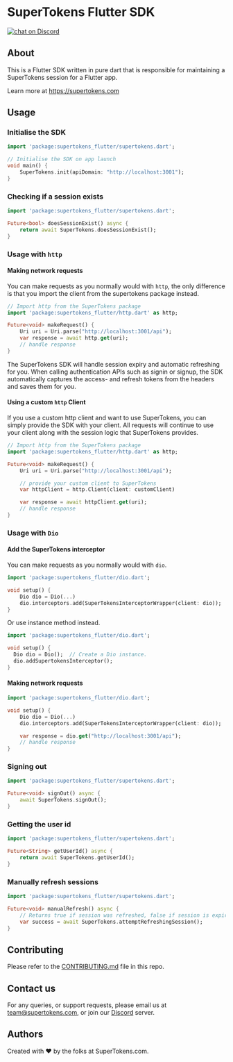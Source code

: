 # SuperTokens Flutter SDK

<a href="https://supertokens.com/discord">
<img src="https://img.shields.io/discord/603466164219281420.svg?logo=discord"
    alt="chat on Discord"></a>

## About

This is a Flutter SDK written in pure dart that is responsible for maintaining a SuperTokens session for a Flutter app.

Learn more at https://supertokens.com

## Usage

### Initialise the SDK

```dart
import 'package:supertokens_flutter/supertokens.dart';

// Initialise the SDK on app launch
void main() {
    SuperTokens.init(apiDomain: "http://localhost:3001");
}
```

### Checking if a session exists

```dart
import 'package:supertokens_flutter/supertokens.dart';

Future<bool> doesSessionExist() async {
    return await SuperTokens.doesSessionExist();
}
```

### Usage with `http`

#### Making network requests

You can make requests as you normally would with `http`, the only difference is that you import the client from the supertokens package instead.

```dart
// Import http from the SuperTokens package
import 'package:supertokens_flutter/http.dart' as http;

Future<void> makeRequest() {
    Uri uri = Uri.parse("http://localhost:3001/api");
    var response = await http.get(uri);
    // handle response
}
```

The SuperTokens SDK will handle session expiry and automatic refreshing for you. When calling authentication APIs such as signin or signup, the SDK automatically captures the access- and refresh tokens from the headers and saves them for you.

#### Using a custom `http` Client

If you use a custom http client and want to use SuperTokens, you can simply provide the SDK with your client. All requests will continue to use your client along with the session logic that SuperTokens provides.

```dart
// Import http from the SuperTokens package
import 'package:supertokens_flutter/http.dart' as http;

Future<void> makeRequest() {
    Uri uri = Uri.parse("http://localhost:3001/api");

    // provide your custom client to SuperTokens
    var httpClient = http.Client(client: customClient)

    var response = await httpClient.get(uri);
    // handle response
}
```

### Usage with `Dio`

#### Add the SuperTokens interceptor

You can make requests as you normally would with `dio`.

```dart
import 'package:supertokens_flutter/dio.dart';

void setup() {
    Dio dio = Dio(...)
    dio.interceptors.add(SuperTokensInterceptorWrapper(client: dio));
}
```

Or use instance method instead.

```dart
import 'package:supertokens_flutter/dio.dart';

void setup() {
  Dio dio = Dio();  // Create a Dio instance.
  dio.addSupertokensInterceptor();
}
```

#### Making network requests

```dart
import 'package:supertokens_flutter/dio.dart';

void setup() {
    Dio dio = Dio(...)
    dio.interceptors.add(SuperTokensInterceptorWrapper(client: dio));

    var response = dio.get("http://localhost:3001/api");
    // handle response
}
```

### Signing out

```dart
import 'package:supertokens_flutter/supertokens.dart';

Future<void> signOut() async {
    await SuperTokens.signOut();
}
```

### Getting the user id

```dart
import 'package:supertokens_flutter/supertokens.dart';

Future<String> getUserId() async {
    return await SuperTokens.getUserId();
}
```

### Manually refresh sessions

```dart
import 'package:supertokens_flutter/supertokens.dart';

Future<void> manualRefresh() async {
    // Returns true if session was refreshed, false if session is expired
    var success = await SuperTokens.attemptRefreshingSession();
}
```

## Contributing

Please refer to the [CONTRIBUTING.md](https://github.com/supertokens/supertokens-flutter/blob/master/CONTRIBUTING.md) file in this repo.

## Contact us

For any queries, or support requests, please email us at team@supertokens.com, or join our [Discord](supertokens.com/discord) server.

## Authors

Created with :heart: by the folks at SuperTokens.com.
